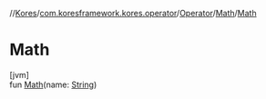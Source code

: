 //[Kores](../../../../index.md)/[com.koresframework.kores.operator](../../index.md)/[Operator](../index.md)/[Math](index.md)/[Math](-math.md)

# Math

[jvm]\
fun [Math](-math.md)(name: [String](https://kotlinlang.org/api/latest/jvm/stdlib/kotlin/-string/index.html))
